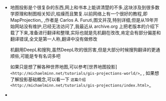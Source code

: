 - 地图投影是个很复杂的东西,网上和书本上能讲清楚的不多,这块涉及到很多数学原理和制图相关知识,枯燥而且繁复.以前网络上有一个很好的教程,即 MapProjection_ ,作者是 Carlos A. Furuti,图文并茂,特别详细,但是从19年开始网站没有维护,已经无法访问了,我最近从 archive.org 上把老版本的介绍下载了下来,准备进行翻译和整理,实际也就是先机翻在改改,肯定会有部分偏差和翻译错误,全文是第一人称,翻译中没有做修改
  
  机翻用DeepL和搜狗,虽然DeepL吹的很厉害,但是大部分时候搜狗翻译的更通顺些,可能是专有名词多吧
  
  如果只是想了解各种世界地图,可以参考[世界地图投影] ` <http://michaelminn.net/tutorials/gis-projections-world/>`_ ,
  如果想了解投影基础概念,可以看一下 `这篇介绍 <http://michaelminn.net/tutorials/gis-projections/index.html>`_
-